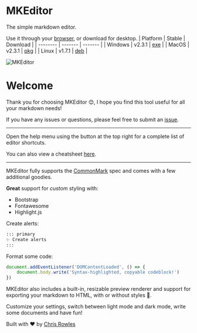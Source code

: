 # MKEditor

The simple markdown editor.

Use it through your [browser](https://mkeditoross.github.io/mkeditor/edit/), or download for desktop.
| Platform    | Stable  | Download  |
| --------    | ------- | -------   |
| Windows     | v2.3.1  | [exe](https://github.com/mkeditorOSS/mkeditor/releases/download/v2.3.1/mkeditor-setup-v2.3.1-x86_64.zip) |
| MacOS       | v2.3.1  | [pkg](https://github.com/mkeditorOSS/mkeditor/releases/download/v2.3.1/mkeditor-setup-v2.3.1-x86_64.pkg) |
| Linux       | v1.7.1  | [deb](https://github.com/mkeditorOSS/mkeditor/releases/download/v1.7.1/mkeditor-setup-v1.7.1_amd64.deb)  |

![MKEditor](https://mkeditoross.github.io/demo.png)

# Welcome

Thank you for choosing MKEditor 😊, I hope you find this tool useful for all your markdown needs!

If you have any issues or questions, please feel free to submit an [issue](https://github.com/mkeditorOSS/mkeditor/issues).

---

Open the help menu using the button at the top right for a complete list of editor shortcuts.

You can also view a cheatsheet [here](https://mkeditoross.github.io/mkeditor/shortcuts).

---

MKEditor fully supports the [CommonMark](https://commonmark.org/) spec and comes with a few additional goodies.

**Great** support for _custom_ styling with:

- Bootstrap
- Fontawesome
- Highlight.js

Create alerts:

```md
::: primary
✨ Create alerts
:::
```

Format some code:

```javascript
document.addEventListener('DOMContentLoaded', () => {
    document.body.write('Syntax-highlighted, copyable codeblock!')
})
```

MKEditor also includes a built-in, resizable preview renderer and support for exporting your markdown to HTML, with or without styles 🚀.

Customize your settings, switch between light mode and dark mode, write some documents and have fun!

Built with ❤️ by [Chris Rowles](https://github.com/sentrychris)
